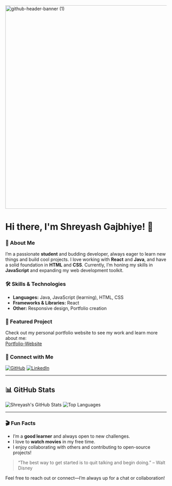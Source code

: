 <!-- Banner Section -->
<img width="2338" height="633" alt="github-header-banner (1)" src="https://github.com/user-attachments/assets/e274e7d8-cf04-4adc-8b40-118b9127fcf2" />


# Hi there, I'm Shreyash Gajbhiye! 👋

### 🚀 About Me
I’m a passionate **student** and budding developer, always eager to learn new things and build cool projects. I love working with **React** and **Java**, and have a solid foundation in **HTML** and **CSS**. Currently, I’m honing my skills in **JavaScript** and expanding my web development toolkit.

### 🛠️ Skills & Technologies
- **Languages:** Java, JavaScript (learning), HTML, CSS
- **Frameworks & Libraries:** React
- **Other:** Responsive design, Portfolio creation

### 🌟 Featured Project
Check out my personal portfolio website to see my work and learn more about me:  
[Portfolio-Website](https://shreyashgajbhiyeportfolio.netlify.app/)

### 🔗 Connect with Me
[![GitHub](https://img.shields.io/badge/GitHub-ShreyashGajbhiye453-181717?style=for-the-badge&logo=github)](https://github.com/ShreyashGajbhiye453)
[![LinkedIn](https://img.shields.io/badge/LinkedIn-Shreyash%20Gajbhiye-0077B5?style=for-the-badge&logo=linkedin)](https://www.linkedin.com/in/shreyash-rajesh-gajbhiye-332bb7312)

---

## 📊 GitHub Stats

![Shreyash's GitHub Stats](https://github-readme-stats.vercel.app/api?username=ShreyashGajbhiye453&show_icons=true&theme=radical)
![Top Languages](https://github-readme-stats.vercel.app/api/top-langs/?username=ShreyashGajbhiye453&layout=compact&theme=radical)

---

### 🎬 Fun Facts
- I’m a **good learner** and always open to new challenges.
- I love to **watch movies** in my free time.
- I enjoy collaborating with others and contributing to open-source projects!

> “The best way to get started is to quit talking and begin doing.” – Walt Disney

Feel free to reach out or connect—I’m always up for a chat or collaboration!
